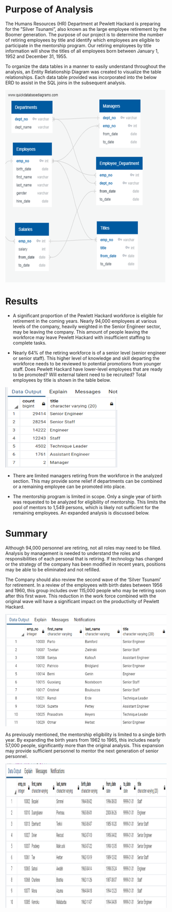 # Purpose of Analysis
The Humans Resources (HR) Department at Pewlett Hackard is preparing for the ”Silver Tsunami”, also known as the large employee retirement by the Boomer generation. The purpose of our project is to determine the number of retiring employees by title and identify which employees are eligible to participate in the mentorship program. Our retiring employees by title information will show the titles of all employees born between January 1, 1952 and December 31, 1955.

To organize the data tables in a manner to easily understand throughout the analysis, an Entity Relationship Diagram was created to visualize the table relationships. Each data table provided was incorporated into the below ERD to assist in the SQL joins in the subsequent analysis. 

<img src="https://github.com/jratliff1215/Pewlett_Hackard_Analysis/blob/main/Pwelett_Hackard_Analysis/Data/EmployeeDB.png" width="500" height="600">

# Results
*	A significant proportion of the Pewlett Hackard workforce is eligible for retirement in the coming years. Nearly 94,000 employees at various levels of the company, heavily weighted in the Senior Engineer sector, may be leaving the company. This amount of people leaving the workforce may leave Pewlett Hackard with insufficient staffing to complete tasks. 

*	Nearly 64% of the retiring workforce is of a senior level (senior engineer or senior staff). This higher level of knowledge and skill departing the workforce needs to be reviewed to potential promotions from younger staff. Does Pewlett Hackard have lower-level employees that are ready to be promoted? Will external talent need to be recruited? Total employees by title is shown in the table below.

<img src="https://github.com/jratliff1215/Pewlett_Hackard_Analysis/blob/main/Pwelett_Hackard_Analysis/Data/Module%20and%20Challenge/Retire_by_dept.PNG" width="350" height="250">

*	There are limited managers retiring from the workforce in the analyzed section. This may provide some relief if departments can be combined or a remaining employee can be promoted into place. 

*	The mentorship program is limited in scope. Only a single year of birth was requested to be analyzed for eligibility of mentorship. This limits the pool of mentors to 1,549 persons, which is likely not sufficient for the remaining employees. An expanded analysis is discussed below.

# Summary
Although 94,000 personnel are retiring, not all roles may need to be filled. Analysis by management is needed to understand the roles and responsibilities of each personal that is retiring. If technology has changed or the strategy of the company has been modified in recent years, positions may be able to be eliminated and not refilled. 

The Company should also review the second wave of the ‘Silver Tsunami’ for retirement. In a review of the employees with birth dates between 1956 and 1960, this group includes over 115,000 people who may be retiring soon after this first wave. This reduction in the work force combined with the original wave will have a significant impact on the productivity of Pewlett Hackard. 

<img src="https://github.com/jratliff1215/Pewlett_Hackard_Analysis/blob/main/Pwelett_Hackard_Analysis/Data/Module%20and%20Challenge/Retire_by_dept_phase_two.PNG" width="550" height="350">

As previously mentioned, the mentorship eligibility is limited to a single birth year. By expanding the birth years from 1962 to 1965, this includes nearly 57,000 people, significantly more than the original analysis. This expansion may provide sufficient personnel to mentor the next generation of senior personnel. 

<img src="https://github.com/jratliff1215/Pewlett_Hackard_Analysis/blob/main/Pwelett_Hackard_Analysis/Data/Module%20and%20Challenge/Mentorship_modified.PNG" width="700" height="450">
